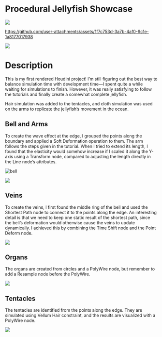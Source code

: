 # Procedural Jellyfish Showcase

![](./img/jellyfish.png)

https://github.com/user-attachments/assets/1f7c753d-3a7b-4af0-9c1e-1a8177017938

![](./img/overview.png)

# Description

This is my first rendered Houdini project! I’m still figuring out the best way to balance simulation time with development time—I spent quite a while waiting for simulations to finish. However, it was really satisfying to follow the tutorials and finally create a somewhat complete jellyfish.

Hair simulation was added to the tentacles, and cloth simulation was used on the arms to replicate the jellyfish’s movement in the ocean.


## Bell and Arms
To create the wave effect at the edge, I grouped the points along the boundary and applied a Soft Deformation operation to them. The arm follows the steps given in the tutorial. When I tried to extend its length, I found that the elasticity would somehow increase if I scaled it along the Y-axis using a Transform node, compared to adjusting the length directly in the Line node’s attributes.

![bell](./img/bell.png)

![](./img/arms.png)



## Veins

To create the veins, I first found the middle ring of the bell and used the Shortest Path node to connect it to the points along the edge. An interesting detail is that we need to keep one static result of the shortest path, since the bell’s deformation would otherwise cause the veins to update dynamically. I achieved this by combining the Time Shift node and the Point Deform node.

![](./img/houdini_cXfzUiuiVF.png)

## Organs
The organs are created from circles and a PolyWire node, but remember to add a Resample node before the PolyWire.

![](./img/houdini_1ANfPUoOTj.png)


## Tentacles
The tentacles are identified from the points along the edge. They are simulated using Vellum Hair constraint, and the results are visualized with a PolyWire node.

![](./img/houdini_PXgiL7UBrQ.png)
